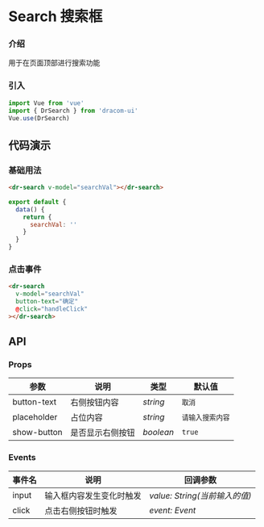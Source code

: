 # Search 搜索框

### 介绍

用于在页面顶部进行搜索功能

### 引入

```js
import Vue from 'vue'
import { DrSearch } from 'dracom-ui'
Vue.use(DrSearch)
```

## 代码演示

### 基础用法

```html
<dr-search v-model="searchVal"></dr-search>
```

```js
export default {
  data() {
    return {
      searchVal: ''
    }
  }
}
```

### 点击事件

```html
<dr-search
  v-model="searchVal"
  button-text="确定"
  @click="handleClick"
></dr-search>
```

## API

### Props

| 参数        | 说明             | 类型      | 默认值           |
| ----------- | ---------------- | --------- | ---------------- |
| button-text | 右侧按钮内容     | _string_  | `取消`           |
| placeholder | 占位内容         | _string_  | `请输入搜索内容` |
| show-button | 是否显示右侧按钮 | _boolean_ | `true`           |

### Events

| 事件名 | 说明                     | 回调参数                      |
| ------ | ------------------------ | ----------------------------- |
| input  | 输入框内容发生变化时触发 | _value: String(当前输入的值)_ |
| click  | 点击右侧按钮时触发       | _event: Event_                |
